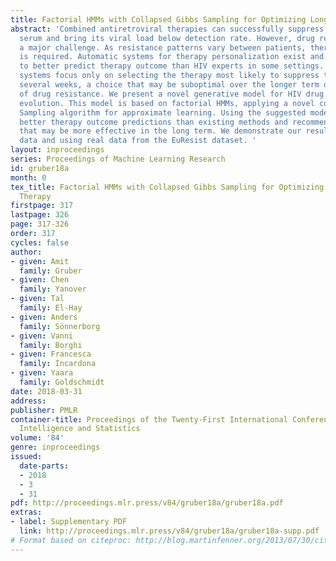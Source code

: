 ```yaml
---
title: Factorial HMMs with Collapsed Gibbs Sampling for Optimizing Long-term HIV Therapy
abstract: 'Combined antiretroviral therapies can successfully suppress HIV in the
  serum and bring its viral load below detection rate. However, drug resistance remains
  a major challenge. As resistance patterns vary between patients, therapy personalization
  is required. Automatic systems for therapy personalization exist and were shown
  to better predict therapy outcome than HIV experts in some settings. However, these
  systems focus only on selecting the therapy most likely to suppress the virus for
  several weeks, a choice that may be suboptimal over the longer term due to evolution
  of drug resistance. We present a novel generative model for HIV drug resistance
  evolution. This model is based on factorial HMMs, applying a novel collapsed Gibbs
  Sampling algorithm for approximate learning. Using the suggested model, we obtain
  better therapy outcome predictions than existing methods and recommend therapies
  that may be more effective in the long term. We demonstrate our results using simulated
  data and using real data from the EuResist dataset. '
layout: inproceedings
series: Proceedings of Machine Learning Research
id: gruber18a
month: 0
tex_title: Factorial HMMs with Collapsed Gibbs Sampling for Optimizing Long-term HIV
  Therapy
firstpage: 317
lastpage: 326
page: 317-326
order: 317
cycles: false
author:
- given: Amit
  family: Gruber
- given: Chen
  family: Yanover
- given: Tal
  family: El-Hay
- given: Anders
  family: Sönnerborg
- given: Vanni
  family: Borghi
- given: Francesca
  family: Incardona
- given: Yaara
  family: Goldschmidt
date: 2018-03-31
address: 
publisher: PMLR
container-title: Proceedings of the Twenty-First International Conference on Artificial
  Intelligence and Statistics
volume: '84'
genre: inproceedings
issued:
  date-parts:
  - 2018
  - 3
  - 31
pdf: http://proceedings.mlr.press/v84/gruber18a/gruber18a.pdf
extras:
- label: Supplementary PDF
  link: http://proceedings.mlr.press/v84/gruber18a/gruber18a-supp.pdf
# Format based on citeproc: http://blog.martinfenner.org/2013/07/30/citeproc-yaml-for-bibliographies/
---
```

